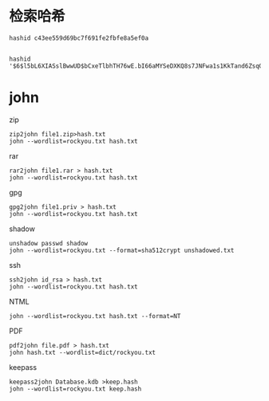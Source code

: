 # 检索哈希 

```
hashid c43ee559d69bc7f691fe2fbfe8a5ef0a


hashid '$6$l5bL6XIASslBwwUD$bCxeTlbhTH76wE.bI66aMYSeDXKQ8s7JNFwa1s1KkTand6ZsqQKAF3G0tHD9bd59e5NAz/s7DQcAojRTWNpZX0'
```

# john

zip
```
zip2john file1.zip>hash.txt
john --wordlist=rockyou.txt hash.txt
```

rar
```
rar2john file1.rar > hash.txt
john --wordlist=rockyou.txt hash.txt
```

gpg
```
gpg2john file1.priv > hash.txt
john --wordlist=rockyou.txt hash.txt
```

shadow
```
unshadow passwd shadow
john --wordlist=rockyou.txt --format=sha512crypt unshadowed.txt
```

ssh
```
ssh2john id_rsa > hash.txt
john --wordlist=rockyou.txt hash.txt
```

NTML
```
john --wordlist=rockyou.txt hash.txt --format=NT
```

PDF
```
pdf2john file.pdf > hash.txt
john hash.txt --wordlist=dict/rockyou.txt
```

keepass
```
keepass2john Database.kdb >keep.hash
john --wordlist=rockyou.txt keep.hash 
```